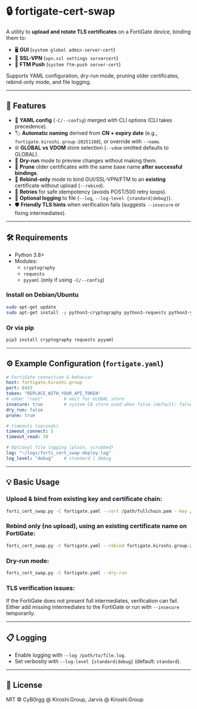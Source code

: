 # 🔒 fortigate-cert-swap

A utility to **upload and rotate TLS certificates** on a FortiGate device, binding them to:

- 🖥️ **GUI** (`system global admin-server-cert`)
- 🔐 **SSL-VPN** (`vpn.ssl settings servercert`)
- 📱 **FTM Push** (`system ftm-push server-cert`)

Supports YAML configuration, dry-run mode, pruning older certificates, rebind-only mode, and file logging.

---

## 🚀 Features

- 📄 **YAML config** (`-C/--config`) merged with CLI options (CLI takes precedence).
- 🏷️ **Automatic naming** derived from **CN + expiry date** (e.g., `fortigate.kiroshi.group-20251108`), or override with `--name`.
- 🌐 **GLOBAL vs VDOM** store selection (`--vdom` omitted defaults to GLOBAL).
- 👀 **Dry-run** mode to preview changes without making them.
- 🧹 **Prune** older certificates with the same base name **after successful bindings**.
- 🔄 **Rebind-only** mode to bind GUI/SSL-VPN/FTM to an **existing** certificate without upload (`--rebind`).
- 🔁 **Retries** for safe idempotency (avoids POST/500 retry loops).
- 📜 **Optional logging** to file (`--log`, `--log-level {standard|debug}`).
- 🛡️ **Friendly TLS hints** when verification fails (suggests `--insecure` or fixing intermediates).

---

## 🛠️ Requirements

- Python 3.8+
- Modules:
  - `cryptography`
  - `requests`
  - `pyyaml` (only if using `-C/--config`)

### Install on Debian/Ubuntu

```bash
sudo apt-get update
sudo apt-get install -y python3-cryptography python3-requests python3-yaml
```

### Or via pip

```bash
pip3 install cryptography requests pyyaml
```

---

## ⚙️ Example Configuration (`fortigate.yaml`)

```yaml
# FortiGate connection & behavior
host: fortigate.kiroshi.group
port: 8443
token: "REPLACE_WITH_YOUR_API_TOKEN"
# vdom: "root"        # omit for GLOBAL store
insecure: true        # system CA store used when false (default: false)
dry_run: false
prune: true

# timeouts (seconds)
timeout_connect: 5
timeout_read: 30

# Optional file logging (plain, scrubbed)
log: "~/logs/forti_cert_swap-deploy.log"
log_level: "debug"    # standard | debug
```

---

## 💡 Basic Usage

### Upload & bind from existing key and certificate chain:

```bash
forti_cert_swap.py -C fortigate.yaml --cert /path/fullchain.pem --key /path/privkey.pem
```

### Rebind only (no upload), using an existing certificate name on FortiGate:

```bash
forti_cert_swap.py -C fortigate.yaml --rebind fortigate.kiroshi.group-20251108
```

### Dry-run mode:

```bash
forti_cert_swap.py -C fortigate.yaml --dry-run
```

### TLS verification issues:

If the FortiGate does not present full intermediates, verification can fail. Either add missing intermediates to the FortiGate or run with `--insecure` temporarily.

---

## 📋 Logging

- Enable logging with `--log /path/to/file.log`.
- Set verbosity with `--log-level {standard|debug}` (default: `standard`).

---

## 📜 License

MIT © CyB0rgg @ Kiroshi.Group, Jarvis @ Kiroshi.Group
